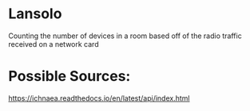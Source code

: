 # Lansolo
Counting the number of devices in a room based off of the radio traffic received on a network card

# Possible Sources:
https://ichnaea.readthedocs.io/en/latest/api/index.html
